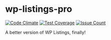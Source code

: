 # wp-listings-pro

[![Code Climate](https://codeclimate.com/repos/58d2c12e2b45621e4a0005b6/badges/a631a3430a5ead13bb59/gpa.svg)](https://codeclimate.com/repos/58d2c12e2b45621e4a0005b6/feed)
[![Test Coverage](https://codeclimate.com/repos/58d2c12e2b45621e4a0005b6/badges/a631a3430a5ead13bb59/coverage.svg)](https://codeclimate.com/repos/58d2c12e2b45621e4a0005b6/coverage)
[![Issue Count](https://codeclimate.com/repos/58d2c12e2b45621e4a0005b6/badges/a631a3430a5ead13bb59/issue_count.svg)](https://codeclimate.com/repos/58d2c12e2b45621e4a0005b6/feed)

A better version of WP Listings, finally!
